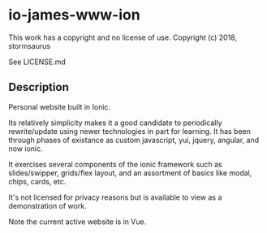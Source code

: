# io-james-www-ion

This work has a copyright and no license of use.  Copyright (c) 2018, stormsaurus

See LICENSE.md

## Description

Personal website built in Ionic.

Its relatively simplicity makes it a good candidate to periodically rewrite/update using newer technologies in part for learning.  It has been through phases of existance as custom javascript, yui, jquery, angular, and now ionic.

It exercises several components of the ionic framework such as slides/swipper, grids/flex layout, and an assortment of basics like modal, chips, cards, etc.

It's not licensed for privacy reasons but is available to view as a demonstration of work.

Note the current active website is in Vue.
